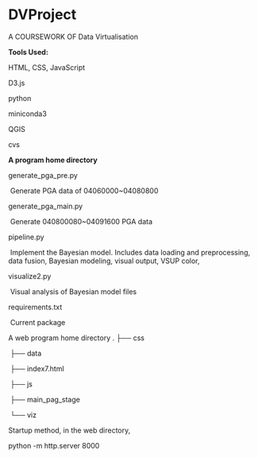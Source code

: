 # DVProject
A COURSEWORK OF Data Virtualisation

**Tools Used:**

HTML, CSS, JavaScript

D3.js

python

miniconda3

QGIS

cvs

**A program home directory**

generate_pga_pre.py

​	Generate PGA data of 04060000~04080800

generate_pga_main.py

​	Generate 040800080~04091600 PGA data

pipeline.py

​	Implement the Bayesian model. Includes data loading and preprocessing, data fusion, Bayesian modeling, visual output, VSUP color,

visualize2.py

​	Visual analysis of Bayesian model files

requirements.txt

​	Current package

A web program home directory
.
	├── css

​	├── data

​	├── index7.html

​	├── js

​	├── main_pag_stage

​	└── viz



Startup method, in the web directory,

python -m http.server 8000
